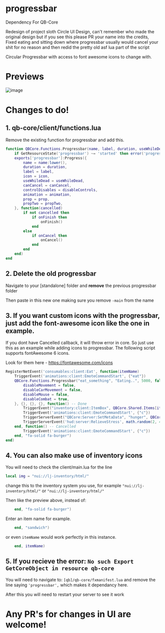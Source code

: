# progressbar
Dependency For QB-Core

Redesign of project sloth Circle UI Design, can't remember who made the original design but if you see this please PR your name into the credits, Fixed eating and sitting down where progressbar usually would cancel your shit for no reason and then redid the pretty old asf lua part of the script

Circular Progressbar with access to font awesome icons to change with.

# Previews
![image](https://media.discordapp.net/attachments/1025302135044317264/1025303132181364736/68747470733a2f2f63646e2e646973636f72646170702e636f6d2f6174746163686d656e74732f3931373731333634373139333731303630322f313032343933313530373230303038313936312f494d475f343338352e706e67.jpg)

# Changes to do!

## 1. qb-core/client/functions.lua

Remove the existing function for progressbar and add this.


```lua
function QBCore.Functions.Progressbar(name, label, duration, useWhileDead, canCancel, disableControls, animation, prop, propTwo, onFinish, onCancel, icon)
    if GetResourceState('progressbar') ~= 'started' then error('progressbar needs to be started in order for QBCore.Functions.Progressbar to work') end
    exports['progressbar']:Progress({
        name = name:lower(),
        duration = duration,
        label = label,
        icon = icon,
        useWhileDead = useWhileDead,
        canCancel = canCancel,
        controlDisables = disableControls,
        animation = animation,
        prop = prop,
        propTwo = propTwo,
    }, function(cancelled)
        if not cancelled then
            if onFinish then
                onFinish()
            end
        else
            if onCancel then
                onCancel()
            end
        end
    end)
end
```

## 2. Delete the old progressbar
Navigate to your [standalone] folder and **remove** the previous progressbar folder

Then paste in this new one making sure you remove `-main` from the name

## 3. If you want custom icons with the progressbar, just add the font-awesome icon like the one in example.
If you dont have Cancelled callback, it will throw error in core. So just use this as an example while adding icons to progressbar. The following script supports fontAwesome 6 icons.

Look for them here -
https://fontawesome.com/icons
```lua
RegisterNetEvent('consumables:client:Eat', function(itemName)
    TriggerEvent('animations:client:EmoteCommandStart', {"eat"})
    QBCore.Functions.Progressbar("eat_something", "Eating..", 5000, false, true, {
        disableMovement = false,
        disableCarMovement = false,
		disableMouse = false,
		disableCombat = true,
    }, {}, {}, {}, function() -- Done
        TriggerEvent("inventory:client:ItemBox", QBCore.Shared.Items[itemName], "remove")
        TriggerEvent('animations:client:EmoteCommandStart', {"c"})
        TriggerServerEvent("QBCore:Server:SetMetaData", "hunger", QBCore.Functions.GetPlayerData().metadata["hunger"] + ConsumeablesEat[itemName])
        TriggerServerEvent('hud:server:RelieveStress', math.random(2, 4))
    end, function() -- Cancelled
        TriggerEvent('animations:client:EmoteCommandStart', {"c"})
    end, "fa-solid fa-burger")
end)
```

## 4. You can also make use of inventory icons

You will need to check the client/main.lua for the line
```lua
local img = "nui://lj-inventory/html/"
```
change this to the inventory system you use, for example `"nui://lj-inventory/html/"` or `"nui://lj-inventory/html/"`

Then like the preview above, instead of:
```lua
    end, "fa-solid fa-burger")
```
Enter an item name for example.
```lua
    end, "sandwich")
```
or even `itemName` would work perfectly in this instance.
```lua
    end, itemName)
```

## 5. If you recieve the error: `No such Export GetCoreObject in resource qb-core`

You will need to navigate to: `[qb]/qb-core/fxmanifest.lua` and remove the line saying `'progressbar',` which makes it dependancy here.

After this you will need to restart your server to see it work

# Any PR's for changes in UI are welcome!

